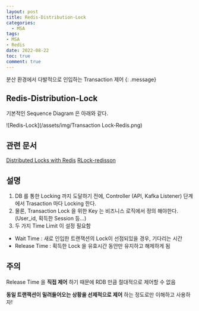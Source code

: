 ```yaml
---
layout: post
title: Redis-Distribution-Lock
categories:
  - MSA
tags:
- MSA
- Redis
date: 2022-08-22
toc: true
comment: true
---
```

분산 환경에서 다발적으로 인입하는 Transaction 제어
{: .message}

## Redis-Distribution-Lock
기본적인 Sequence Diagram 은 아래와 같다.

![Redis-Lock](/assets/img/Transaction Lock-Redis.png)

## 관련 문서
[Distributed Locks with Redis](https://redis.io/docs/reference/patterns/distributed-locks/)
[RLock-redisson](https://www.javadoc.io/doc/org.redisson/redisson/2.8.2/org/redisson/api/RLock.html)

## 설명

1. DB 를 통한 Locking 까지 도달하기 전에, Controller (API, Kafka Listener) 단계에서 Trasaction 마다 Locking 한다.
2. 물론, Transaction Lock 을 위한 Key 는 비즈니스 로직에서 정의 해야한다. (User_id, 획득한 Session 등…)
3. 두 가지 Time Limit 이 설정 필요함
- Wait Time : 새로 인입한 트랜잭션의 Lock이 선점되있을 경우, 기다리는 시간
- Release Time : 획득한 Lock 을 유효시간 동안만 유지하고 해제하게 됨

## 주의
Release Time 을 **직접 제어** 하기 때문에 RDB 만큼 절대적으로 제어할 수 없음

**동일 트랜잭션이 밀려들어오는 상황을 선제적으로 제어** 하는 정도로만 이해하고 사용하자!